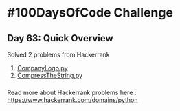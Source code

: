 # #100DaysOfCode Challenge
## Day 63: Quick Overview
Solved 2 problems from Hackerrank  
1. [CompanyLogo.py](https://github.com/divyatejakotteti/100DaysOfCode/blob/master/Day%2063/CompanyLogo.py)
2. [CompressTheString.py](https://github.com/divyatejakotteti/100DaysOfCode/blob/master/Day%2063/CompressTheString.py)
### 
Read more about Hackerrank problems here : https://www.hackerrank.com/domains/python